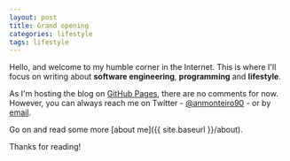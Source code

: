 ```yaml
---
layout: post
title: Grand opening
categories: lifestyle
tags: lifestyle
---
```


Hello, and welcome to my humble corner in the Internet. This is where I'll focus on writing about **software engineering**, **programming** and **lifestyle**.

As I'm hosting the blog on [GitHub Pages](https://pages.github.com), there are no comments for now. However, you can always reach me on Twitter - [@anmonteiro90](http://twitter.com/anmonteiro90) - or by [email](mailto:anmonteiro@gmail.com).

<!--more-->
Go on and read some more [about me]({{ site.baseurl }}/about).

Thanks for reading!
